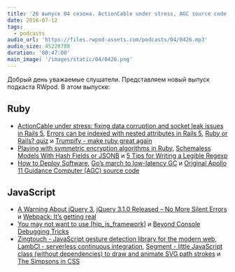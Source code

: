```yaml
---
title: '26 выпуск 04 сезона. ActionCable under stress, AGC source code, Trumpify, jQuery 3.1.0, Zingtouch, LambCI и прочее'
date: 2016-07-12
tags:
  - podcasts
audio_url: 'https://files.rwpod-assets.com/podcasts/04/0426.mp3'
audio_size: 45220788
duration: '00:47:00'
main_image: '/images/static/04/0426.png'
---
```


Добрый день уважаемые слушатели. Представляем новый выпуск подкаста RWpod. В этом выпуске:

## Ruby

- [ActionCable under stress: fixing data corruption and socket leak issues in Rails 5](https://blog.phusion.nl/2016/07/07/actioncable-under-stress-p1/), [Errors can be indexed with nested attributes in Rails 5](http://blog.bigbinary.com/2016/07/07/errors-can-be-indexed-with-nested-attrbutes-in-rails-5.html), [Ruby or Rails? quiz](http://railshurts.com/quiz/) и [Trumpify - make ruby great again](https://github.com/rickr/trumpify)
- [Playing with symmetric encryption algorithms in Ruby](https://medium.com/@Bakku1505/playing-with-symmetric-encryption-algorithms-in-ruby-8652f105341e), [Schemaless Models With Hash Fields or JSONB](https://apotonick.wordpress.com/2016/07/06/schemaless-models-with-hash-fields-or-jsonb/) и [5 Tips for Writing a Legible Regexp](http://aaronlasseigne.com/2016/07/08/5-tips-for-writing-a-legible-regexp/)
- [How to Deploy Software](https://zachholman.com/posts/deploying-software), [Go’s march to low-latency GC](https://blog.twitch.tv/gos-march-to-low-latency-gc-a6fa96f06eb7) и [Original Apollo 11 Guidance Computer (AGC) source code](https://github.com/chrislgarry/Apollo-11)

## JavaScript

- [A Warning About jQuery 3](http://blog.bugsnag.com/a-warning-about-jquery-3), [jQuery 3.1.0 Released – No More Silent Errors](https://blog.jquery.com/2016/07/07/jquery-3-1-0-released-no-more-silent-errors/) и [Webpack: It’s getting real](https://medium.com/webpack/webpack-its-getting-real-92c60fca1db1)
- [You may not want to use [hip_js_framework]](https://medium.com/unhandled-exception/you-may-not-want-to-use-hip-js-framework-708f6358da95) и [Beyond Console Debugging Tricks](https://medium.com/outsystems-experts/beyond-console-debugging-tricks-f7d0d7f5df4)
- [Zingtouch - JavaScript gesture detection library for the modern web](https://zingchart.github.io/zingtouch/), [LambCI - serverless continuous integration](https://github.com/lambci/lambci), [Segment - little JavaScript class (without dependencies) to draw and animate SVG path strokes](http://lmgonzalves.github.io/segment/) и [The Simpsons in CSS](http://pattle.github.io/simpsons-in-css/)
